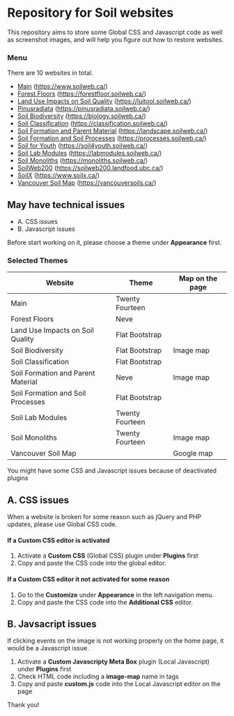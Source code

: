 # Repository for Soil websites

This repository aims to store some Global CSS and Javascript code as well as screenshot images, and will help you figure out how to restore websites.

### Menu

There are 10 websites in total.

- [Main](Main) (https://www.soilweb.ca/)
- [Forest Floors](Forest-Floors) (https://forestfloor.soilweb.ca/)
- [Land Use Impacts on Soil Quality](Land-Use-Impacts-on-Soil-Quality) (https://luitool.soilweb.ca/)
- [Pinusradiata](Pinusradiata) (https://pinusradiata.soilweb.ca/) 
- [Soil Biodiversity](Soil-Biodiversity) (https://biology.soilweb.ca/)
- [Soil Classification](Soil-Classification) (https://classification.soilweb.ca/)
- [Soil Formation and Parent Material](Soil-Formation-and-Parent-Material) (https://landscape.soilweb.ca/)
- [Soil Formation and Soil Processes](Soil-Formation-and-Soil-Processes) (https://processes.soilweb.ca/)
- [Soil for Youth](Soil-for-Youth) (https://soil4youth.soilweb.ca/)
- [Soil Lab Modules](Soil-Lab-Modules) (https://labmodules.soilweb.ca/)
- [Soil Monoliths](Soil-Monoliths) (https://monoliths.soilweb.ca/)
- [SoilWeb200](SoilWeb200) (https://soilweb200.landfood.ubc.ca/)
- [SoilX](SoilX) (https://www.soilx.ca/)
- [Vancouver Soil Map](Vancouver-Soil-Map) (https://vancouversoils.ca/)


## May have technical issues

- A. CSS issues
- B. Javascript issues

Before start working on it, please choose a theme under **Appearance** first.

### Selected Themes

| Website | Theme | Map on the page |
| ------- | ----- | --------------- |
| Main | Twenty Fourteen | |
| Forest Floors | Neve | |
| Land Use Impacts on Soil Quality | Flat Bootstrap | |
| Soil Biodiversity | Flat Bootstrap | Image map |
| Soil Classification | Flat Bootstrap | |
| Soil Formation and Parent Material | Neve | Image map |
| Soil Formation and Soil Processes | Flat Bootstrap | |
| Soil Lab Modules | Twenty Fourteen | |
| Soil Monoliths | Twenty Fourteen | Image map |
| Vancouver Soil Map | | Google map |

You might have some CSS and Javascript issues because of deactivated plugins

## A. CSS issues

When a website is broken for some reason such as jQuery and PHP updates, please use Global CSS code.

#### If a Custom CSS editor is activated

1. Activate a **Custom CSS** (Global CSS) plugin under **Plugins** first
2. Copy and paste the CSS code into the global editor.

#### If a Custom CSS editor it not activated for some reason

1. Go to the **Customize** under **Appearance** in the left navigation menu.
2. Copy and paste the CSS code into the **Additional CSS** editor.


## B. Javsacript issues

If clicking events on the image is not working properly on the home page, it would be a Javascript issue.

1. Activate a **Custom Javascripty Meta Box** plugin (Local Javascript) under **Plugins** first
2. Check HTML code including a **image-map** name in tags
2. Copy and paste **custom.js** code into the Local Javascript editor on the page


Thank you!


